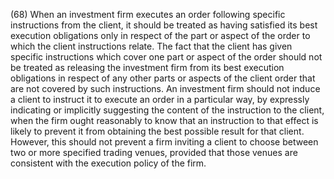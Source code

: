 (68) When an investment firm executes an order following specific instructions from the client, it should be treated as having satisfied its best execution obligations only in respect of the part or aspect of the order to which the client instructions relate. The fact that the client has given specific instructions which cover one part or aspect of the order should not be treated as releasing the investment firm from its best execution obligations in respect of any other parts or aspects of the client order that are not covered by such instructions. An investment firm should not induce a client to instruct it to execute an order in a particular way, by expressly indicating or implicitly suggesting the content of the instruction to the client, when the firm ought reasonably to know that an instruction to that effect is likely to prevent it from obtaining the best possible result for that client. However, this should not prevent a firm inviting a client to choose between two or more specified trading venues, provided that those venues are consistent with the execution policy of the firm.